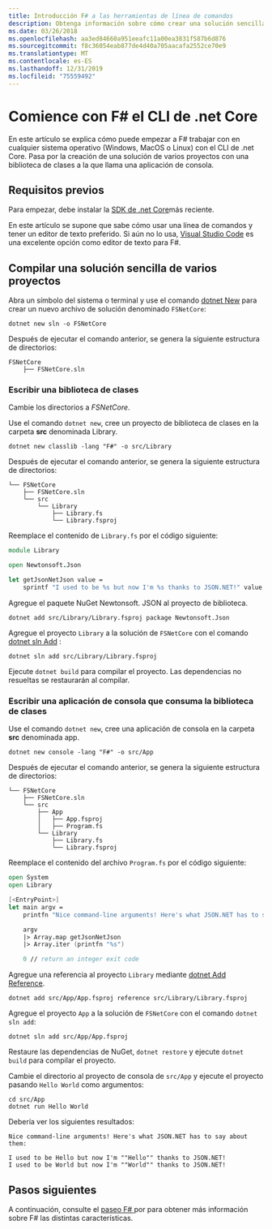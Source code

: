 ```yaml
---
title: Introducción F# a las herramientas de línea de comandos
description: Obtenga información sobre cómo crear una solución sencilla de varios proyectos F# en el uso de la CLI de .net Core en cualquier sistema operativo (Windows, MacOS o Linux).
ms.date: 03/26/2018
ms.openlocfilehash: aa3ed84660a951eeafc11a00ea3831f587b6d876
ms.sourcegitcommit: f8c36054eab877de4d40a705aacafa2552ce70e9
ms.translationtype: MT
ms.contentlocale: es-ES
ms.lasthandoff: 12/31/2019
ms.locfileid: "75559492"
---
```

# <a name="get-started-with-f-with-the-net-core-cli"></a>Comience con F# el CLI de .net Core

En este artículo se explica cómo puede empezar a F# trabajar con en cualquier sistema operativo (Windows, MacOS o Linux) con el CLI de .net Core. Pasa por la creación de una solución de varios proyectos con una biblioteca de clases a la que llama una aplicación de consola.

## <a name="prerequisites"></a>Requisitos previos

Para empezar, debe instalar la [SDK de .net Core](https://dotnet.microsoft.com/download)más reciente.

En este artículo se supone que sabe cómo usar una línea de comandos y tener un editor de texto preferido. Si aún no lo usa, [Visual Studio Code](get-started-vscode.md) es una excelente opción como editor de texto para F#.

## <a name="build-a-simple-multi-project-solution"></a>Compilar una solución sencilla de varios proyectos

Abra un símbolo del sistema o terminal y use el comando [dotnet New](../../core/tools/dotnet-new.md) para crear un nuevo archivo de solución denominado `FSNetCore`:

```dotnetcli
dotnet new sln -o FSNetCore
```

Después de ejecutar el comando anterior, se genera la siguiente estructura de directorios:

```console
FSNetCore
    ├── FSNetCore.sln
```

### <a name="write-a-class-library"></a>Escribir una biblioteca de clases

Cambie los directorios a *FSNetCore*.

Use el comando `dotnet new`, cree un proyecto de biblioteca de clases en la carpeta **src** denominada Library.

```dotnetcli
dotnet new classlib -lang "F#" -o src/Library
```

Después de ejecutar el comando anterior, se genera la siguiente estructura de directorios:

```console
└── FSNetCore
    ├── FSNetCore.sln
    └── src
        └── Library
            ├── Library.fs
            └── Library.fsproj
```

Reemplace el contenido de `Library.fs` por el código siguiente:

```fsharp
module Library

open Newtonsoft.Json

let getJsonNetJson value =
    sprintf "I used to be %s but now I'm %s thanks to JSON.NET!" value (JsonConvert.SerializeObject(value))
```

Agregue el paquete NuGet Newtonsoft. JSON al proyecto de biblioteca.

```dotnetcli
dotnet add src/Library/Library.fsproj package Newtonsoft.Json
```

Agregue el proyecto `Library` a la solución de `FSNetCore` con el comando [dotnet sln Add](../../core/tools/dotnet-sln.md) :

```dotnetcli
dotnet sln add src/Library/Library.fsproj
```

Ejecute `dotnet build` para compilar el proyecto. Las dependencias no resueltas se restaurarán al compilar.

### <a name="write-a-console-application-that-consumes-the-class-library"></a>Escribir una aplicación de consola que consuma la biblioteca de clases

Use el comando `dotnet new`, cree una aplicación de consola en la carpeta **src** denominada app.

```dotnetcli
dotnet new console -lang "F#" -o src/App
```

Después de ejecutar el comando anterior, se genera la siguiente estructura de directorios:

```console
└── FSNetCore
    ├── FSNetCore.sln
    └── src
        ├── App
        │   ├── App.fsproj
        │   ├── Program.fs
        └── Library
            ├── Library.fs
            └── Library.fsproj
```

Reemplace el contenido del archivo `Program.fs` por el código siguiente:

```fsharp
open System
open Library

[<EntryPoint>]
let main argv =
    printfn "Nice command-line arguments! Here's what JSON.NET has to say about them:"

    argv
    |> Array.map getJsonNetJson
    |> Array.iter (printfn "%s")

    0 // return an integer exit code
```

Agregue una referencia al proyecto `Library` mediante [dotnet Add Reference](../../core/tools/dotnet-add-reference.md).

```dotnetcli
dotnet add src/App/App.fsproj reference src/Library/Library.fsproj
```

Agregue el proyecto `App` a la solución de `FSNetCore` con el comando `dotnet sln add`:

```dotnetcli
dotnet sln add src/App/App.fsproj
```

Restaure las dependencias de NuGet, `dotnet restore` y ejecute `dotnet build` para compilar el proyecto.

Cambie el directorio al proyecto de consola de `src/App` y ejecute el proyecto pasando `Hello World` como argumentos:

```console
cd src/App
dotnet run Hello World
```

Debería ver los siguientes resultados:

```console
Nice command-line arguments! Here's what JSON.NET has to say about them:

I used to be Hello but now I'm ""Hello"" thanks to JSON.NET!
I used to be World but now I'm ""World"" thanks to JSON.NET!
```

## <a name="next-steps"></a>Pasos siguientes

A continuación, consulte el [paseo F# ](../tour.md) por para obtener más información sobre F# las distintas características.
